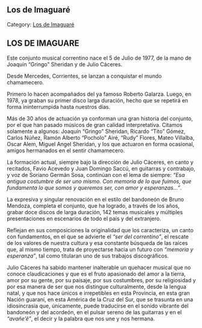 ## Los de Imaguaré

Category: [Los de Imaguaré](http://descubrircorrientes.com.ar/2012/index.php/1695-biografias/l-m-n-n-o-p-q/los-de-imaguare)

## LOS DE IMAGUARE

Este conjunto musical correntino nace el 5 de Julio de 1977, de la mano de Joaquín “Gringo” Sheridan y de Julio Cáceres.

Desde Mercedes, Corrientes, se lanzan a conquistar el mundo chamamecero.

Primero lo hacen acompañados del ya famoso Roberto Galarza. Luego, en 1978, ya graban su primer disco larga duración, hecho que se repetirá en forma ininterrumpida hasta nuestros días.

Más de 30 años de actuación ya conforman una gran historia del conjunto, por el que han pasado músicos de gran calidad interpretativa. Citamos solamente a algunos: Joaquín “Gringo” Sheridan, Ricardo “Tito” Gómez, Carlos Núñez, Ramón Alberto “Pocholo” Airé, “Rudy” Flores, Mateo Villalba, Oscar Alem, Miguel Angel Sheridan, y los que actuaron en forma ocasional, amigos hermanados en el sentir chamamecero.

La formación actual, siempre bajo la dirección de Julio Cáceres, en canto y recitados, Favio Acevedo y Juan Domingo Saccú, en guitarras y contrabajo, y voz de Soriano Germán Sosa, continúan con el lema de siempre: _“Esa antigua costumbre de ser uno mismo. Con memoria de lo que fuimos, que fundamenta lo que somos y queremos ser, con amor y esperanzas...”_.  

La expresiva y singular renovación en el estilo del bandoneón de Bruno Mendoza, completa el conjunto, que ha logrado, a través de los años, grabar doce discos de larga duración, 142 temas musicales y múltiples presentaciones en escenarios de todo el país y del extranjero.

Reflejan en sus composiciones la originalidad que los caracteriza, un canto con fundamentos, en el que se advierte el _“ser del correntino”_, el rescate de los valores de nuestra cultura y esa constante búsqueda de las raíces que, al mismo tiempo, trata de proyectarse hacia un futuro con _“memoria y esperanza”_, tal como titularan uno de sus trabajos discográficos.

Julio Cáceres ha sabido mantener inalterable un quehacer musical que no conoce claudicaciones y que es el fruto apasionado del amor a la tierra, amor por su gente, por su paisaje, por sus costumbres, por su religiosidad y por esa manera de ser que nos distingue culturalmente, desde la lengua natal, y que nos hace únicos e irrepetibles en esta Provincia, en esta gran Nación guaraní, en esta América de la Cruz del Sur, que se trasunta en una idiosincrasia que, únicamente, puede traducirse en el sonido vibrante del bandoneón y del acordeón, en el pulsar sereno de las guitarras y en el _“avañe’ẽ”_, el decir y la palabra que nos une y nos hermana.